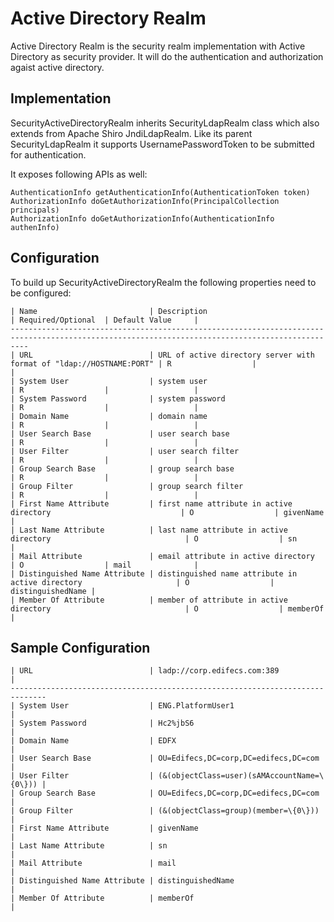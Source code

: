 # Active Directory Realm
 
Active Directory Realm is the security realm implementation with Active Directory as security provider. It will do the authentication and authorization agaist active directory.

## Implementation
 
SecurityActiveDirectoryRealm inherits SecurityLdapRealm class which also extends from Apache Shiro JndiLdapRealm. 
Like its parent SecurityLdapRealm it supports UsernamePasswordToken to be submitted for authentication.
 
It exposes following APIs as well:
 
    AuthenticationInfo getAuthenticationInfo(AuthenticationToken token) 
    AuthorizationInfo doGetAuthorizationInfo(PrincipalCollection principals)
    AuthorizationInfo doGetAuthorizationInfo(AuthenticationInfo authenInfo)

## Configuration

To build up SecurityActiveDirectoryRealm the following properties need to be configured:
 
    | Name                         | Description                                                          | Required/Optional  | Default Value     |
    ------------------------------------------------------------------------------------------------------------------------------------------------
    | URL                          | URL of active directory server with format of "ldap://HOSTNAME:PORT" | R                  |                   |
    | System User                  | system user                                                          | R                  |                   |
    | System Password              | system password                                                      | R                  |                   |
    | Domain Name                  | domain name                                                          | R                  |                   |
    | User Search Base             | user search base                                                     | R                  |                   |
    | User Filter                  | user search filter                                                   | R                  |                   |
    | Group Search Base            | group search base                                                    | R                  |                   |
    | Group Filter                 | group search filter                                                  | R                  |                   |
    | First Name Attribute         | first name attribute in active directory                             | O                  | givenName         |
    | Last Name Attribute          | last name attribute in active directory                              | O                  | sn                |
    | Mail Attribute               | email attribute in active directory                                  | O                  | mail              |
    | Distinguished Name Attribute | distinguished name attribute in active directory                     | O                  | distinguishedName |
    | Member Of Attribute          | member of attribute in active directory                              | O                  | memberOf          |


## Sample Configuration


    | URL                          | ladp://corp.edifecs.com:389                 |
    ------------------------------------------------------------------------------
    | System User                  | ENG.PlatformUser1                           |
    | System Password              | Hc2%jbS6                                    |
    | Domain Name                  | EDFX                                        |
    | User Search Base             | OU=Edifecs,DC=corp,DC=edifecs,DC=com        |
    | User Filter                  | (&(objectClass=user)(sAMAccountName=\{0\})) |
    | Group Search Base            | OU=Edifecs,DC=corp,DC=edifecs,DC=com        |
    | Group Filter                 | (&(objectClass=group)(member=\{0\}))        |
    | First Name Attribute         | givenName                                   |
    | Last Name Attribute          | sn                                          |
    | Mail Attribute               | mail                                        |
    | Distinguished Name Attribute | distinguishedName                           |
    | Member Of Attribute          | memberOf                                    |

